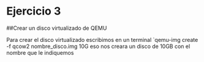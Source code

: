 # Ejercicio 3
##Crear un disco virtualizado de QEMU

Para crear el disco virtualizado escribimos en un terminal `qemu-img create -f qcow2 nombre_disco.img 10G eso nos creara un disco de 10GB con el nombre que le indiquemos

